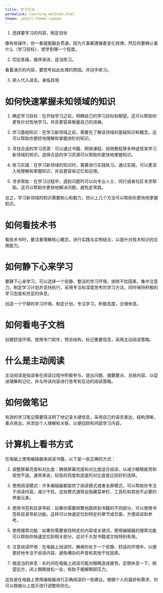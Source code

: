 ```yaml
---
title: 学习方法
permalink: learning_methods.html
theme: jekyll-theme-cayman
---
```


1. 选择要学习的内容，制定目标

像有些操作，你一看就能融会贯通，因为凡事都遵循着变化规律。然后你要确认看什么（学习目标），想学到哪一个程度。

2. 切忌急躁，循序渐进，适当练习。

看着演示的内容，要思考如此处理的原因。并动手练习。

3. 把人代入进去，身临其境

# 如何快速掌握未知领域的知识

1. 确定学习目标：在开始学习之前，明确自己的学习目标和期望。这可以帮助你更有针对性地学习，并且更容易衡量自己的进展。

2. 学习基础知识：在学习新领域之前，需要先了解该领域的基础知识和概念。这可以帮助你更好地理解和掌握进阶的知识。

3. 寻找合适的学习资源：可以通过书籍、网络课程、视频教程等多种途径来学习新领域的知识。选择合适的学习资源可以帮助你更快地掌握知识。

4. 练习实践：在学习新领域的知识时，需要进行实践练习。通过实践，可以更深入地理解和掌握知识，并且更容易记忆和应用。

5. 寻求帮助：在学习过程中，遇到问题时可以向专业人士、同行或者社区寻求帮助。这可以帮助你更快地解决问题，避免走弯路。

总之，学习新领域的知识需要耐心和毅力，但以上几个方法可以帮助你更快地掌握知识。

# 如何看技术书

看技术书时，要注重理解核心概念，进行实践与实例结合，以提升对技术知识的应用能力。

# 如何静下心来学习

要静下心来学习，可以选择一个安静、整洁的学习环境，排除干扰因素，集中注意力，制定学习计划并坚持执行，采用专注和深度思考的学习方法，同时保持积极的学习态度和充足的休息。

创造一个宁静的学习环境，制定计划，专注学习，积极态度，合理休息。

# 如何看电子文档

创建舒适环境，使用专门软件，预览结构，标记重要信息，采用主动阅读策略。

# 什么是主动阅读

主动阅读是指读者在阅读过程中积极参与，提出问题、摘要要点、总结内容，以促进理解和记忆，并与所读内容进行思考和互动的阅读策略。

# 如何做笔记

有效的学习笔记需要简洁明了地记录关键信息，采用自己的语言表达，结构清晰，重点突出，并添加个人理解和关联，以便回顾和巩固学习内容。

# 计算机上看书方式

在电脑上使用编辑器来阅读书籍，以下是一些正确的方式：

2. 调整屏幕亮度和对比度：确保屏幕亮度和对比度适合阅读，以减少眼睛疲劳和视觉不适。通常来说，较低的亮度和适度的对比度是比较好的选择。

4. 使用阅读模式：许多编辑器都提供了阅读模式或者全屏模式，可以帮助你专注于阅读内容，减少干扰。这些模式通常会隐藏菜单栏、工具栏和其他不必要的界面元素。

5. 使用书签和目录导航：如果你需要频繁地跳转到书籍的不同部分，可以使用书签和目录导航功能。这样可以快速定位到特定的章节或页面，方便阅读和参考。

6. 使用搜索功能：如果你需要查找特定的内容或关键词，使用编辑器的搜索功能可以帮助你快速定位到相关部分。这对于大型书籍或文档特别有用。

7. 注意阅读环境：在电脑上阅读时，确保你处于一个安静、舒适的环境中，以便更好地专注于阅读内容。避免嘈杂的声音和其他干扰因素。

8. 做适当的休息：长时间在电脑上阅读可能对眼睛造成疲劳。定期休息一下，眺望远方，闭上眼睛放松一会，有助于缓解眼部压力。

这些是在电脑上使用编辑器进行正确阅读的一些建议。根据个人的喜好和需求，你可以根据以上提示进行调整和优化。